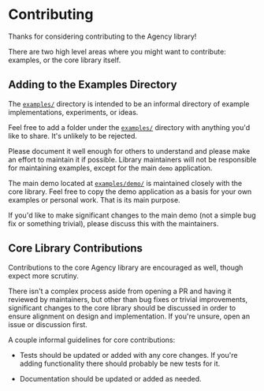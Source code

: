 # Contributing

Thanks for considering contributing to the Agency library!

There are two high level areas where you might want to contribute: examples, or
the core library itself.


## Adding to the Examples Directory

The [`examples/`](./examples/) directory is intended to be an informal directory
of example implementations, experiments, or ideas.

Feel free to add a folder under the [`examples/`](./examples/) directory with
anything you'd like to share. It's unlikely to be rejected.

Please document it well enough for others to understand and please make an
effort to maintain it if possible. Library maintainers will not be responsible
for maintaining examples, except for the main `demo` application.

The main demo located at [`examples/demo/`](./examples/demo/) is maintained
closely with the core library. Feel free to copy the demo application as a basis
for your own examples or personal work. That is its main purpose.

If you'd like to make significant changes to the main demo (not a simple bug fix
or something trivial), please discuss this with the maintainers.


## Core Library Contributions

Contributions to the core Agency library are encouraged as well, though expect
more scrutiny.

There isn't a complex process aside from opening a PR and having it reviewed by
maintainers, but other than bug fixes or trivial improvements, significant
changes to the core library should be discussed in order to ensure alignment on
design and implementation. If you're unsure, open an issue or discussion first.

A couple informal guidelines for core contributions:

* Tests should be updated or added with any core changes. If you're adding
  functionality there should probably be new tests for it.

* Documentation should be updated or added as needed.
